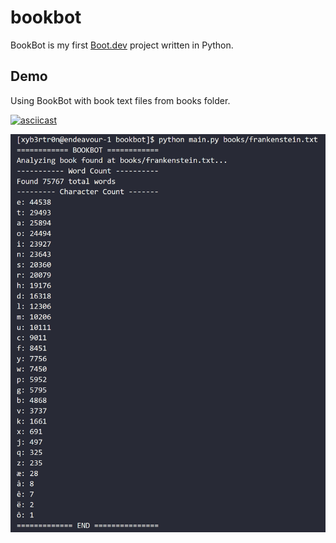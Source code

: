 # bookbot

BookBot is my first [Boot.dev](https://www.boot.dev) project written in Python.

## Demo

Using BookBot with book text files from books folder.

[![asciicast](https://asciinema.org/a/3GbovFiveo7tZJ6NkZ1zwA1bX.svg)](https://asciinema.org/a/3GbovFiveo7tZJ6NkZ1zwA1bX)

![image1_bookbot](assets_for_README/image1_bookbot.png)
